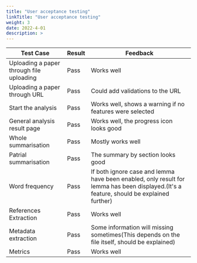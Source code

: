 ```yaml
---
title: "User acceptance testing"
linkTitle: "User acceptance testing"
weight: 3
date: 2022-4-01
description: >
---
```

|Test Case|Result|Feedback|
|---------|------|--------|
| Uploading a paper through file uploading|Pass|Works well|
| Uploading a paper through URL|Pass|Could add validations to the URL|
| Start the analysis| Pass|Works well, shows a warning if no features were selected|
| General analysis result page|Pass|Works well, the progress icon looks good|
|Whole summarisation|Pass|Mostly works well|
|Patrial summarisation|Pass|The summary by section looks good|
|Word frequency|Pass|If both ignore case and lemma have been enabled, only result for lemma has been displayed.(It's a feature, should be explained further)|
|References Extraction|Pass|Works well|
|Metadata extraction|Pass|Some information will missing sometimes(This depends on the file itself, should be explained)|
|Metrics|Pass|Works well|